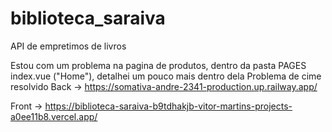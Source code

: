 # biblioteca_saraiva
 API de empretimos de livros

Estou com um problema na pagina de produtos, dentro da pasta PAGES index.vue ("Home"), detalhei um pouco mais dentro dela
Problema de cime resolvido
Back -> https://somativa-andre-2341-production.up.railway.app/

Front -> https://biblioteca-saraiva-b9tdhakjb-vitor-martins-projects-a0ee11b8.vercel.app/

